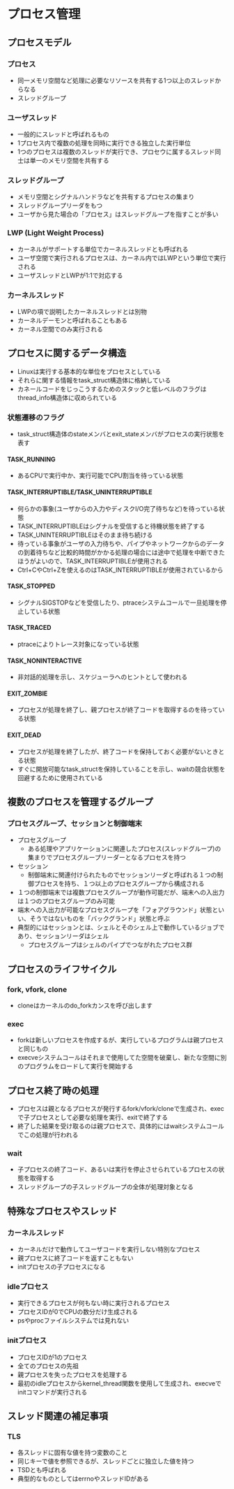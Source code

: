 # プロセス管理
## プロセスモデル
### プロセス
- 同一メモリ空間など処理に必要なリソースを共有する1つ以上のスレッドからなる
- スレッドグループ

### ユーザスレッド
- 一般的にスレッドと呼ばれるもの
- 1プロセス内で複数の処理を同時に実行できる独立した実行単位
- 1つのプロセスは複数のスレッドが実行でき、プロセウに属するスレッド同士は単一のメモリ空間を共有する

### スレッドグループ
- メモリ空間とシグナルハンドラなどを共有するプロセスの集まり
- スレッドグループリーダをもつ
- ユーザから見た場合の「プロセス」はスレッドグループを指すことが多い

### LWP (Light Weight Process)
- カーネルがサポートする単位でカーネルスレッドとも呼ばれる
- ユーザ空間で実行されるプロセスは、カーネル内ではLWPという単位で実行される
- ユーザスレッドとLWPが1:1で対応する

### カーネルスレッド
- LWPの項で説明したカーネルスレッドとは別物
- カーネルデーモンと呼ばれることもある
- カーネル空間でのみ実行される

## プロセスに関するデータ構造
- Linuxは実行する基本的な単位をプロセスとしている
- それらに関する情報をtask_struct構造体に格納している
- カネールコードをじっこうするためのスタックと低レベルのフラグはthread_info構造体に収められている

### 状態遷移のフラグ
- task_struct構造体のstateメンバとexit_stateメンバがプロセスの実行状態を表す

#### TASK_RUNNING
- あるCPUで実行中か、実行可能でCPU割当を待っている状態

#### TASK_INTERRUPTIBLE/TASK_UNINTERRUPTIBLE
- 何らかの事象(ユーザからの入力やディスクI/O完了待ちなど)を待っている状態
- TASK_INTERRUPTIBLEはシグナルを受信すると待機状態を終了する
- TASK_UNINTERRUPTIBLEはそのまま待ち続ける
- 待っている事象がユーザの入力待ちや、パイプやネットワークからのデータの到着待ちなど比較的時間がかかる処理の場合には途中で処理を中断できたほうがよいので、TASK_INTERRUPTIBLEが使用される
- Ctrl+CやCtrl+Zを使えるのはTASK_INTERRUPTIBLEが使用されているから

#### TASK_STOPPED
- シグナルSIGSTOPなどを受信したり、ptraceシステムコールで一旦処理を停止している状態

#### TASK_TRACED
- ptraceによりトレース対象になっている状態

#### TASK_NONINTERACTIVE
- 非対話的処理を示し、スケジューラへのヒントとして使われる

#### EXIT_ZOMBIE
- プロセスが処理を終了し、親プロセスが終了コードを取得するのを待っている状態

#### EXIT_DEAD
- プロセスが処理を終了したが、終了コードを保持しておく必要がないときとる状態
- すぐに開放可能なtask_structを保持していることを示し、waitの競合状態を回避するために使用されている

## 複数のプロセスを管理するグループ
### プロセスグループ、セッションと制御端末
- プロセスグループ
  - ある処理やアプリケーションに関連したプロセス(スレッドグループ)の集まりでプロセスグループリーダーとなるプロセスを持つ
- セッション
  - 制御端末に関連付けられたものでセッションリーダと呼ばれる１つの制御プロセスを持ち、１つ以上のプロセスグループから構成される
- １つの制御端末では複数プロセスグループが動作可能だが、端末への入出力は１つのプロセスグループのみ可能
- 端末への入出力が可能なプロセスグループを「フォアグラウンド」状態といい、そうではないものを「バックグランド」状態と呼ぶ
- 典型的にはセッションとは、シェルとそのシェル上で動作しているジョブであり、セッションリーダはシェル
  - プロセスグループはシェルのパイプでつながれたプロセス群

## プロセスのライフサイクル
### fork, vfork, clone
- cloneはカーネルのdo_forkカンスを呼び出します

### exec
- forkは新しいプロセスを作成するが、実行しているプログラムは親プロセスと同じもの
- execveシステムコールはそれまで使用してた空間を破棄し、新たな空間に別のプログラムをロードして実行を開始する

## プロセス終了時の処理
- プロセスは親となるプロセスが発行するfork/vfork/cloneで生成され、execで子プロセスとして必要な処理を実行、exitで終了する
- 終了した結果を受け取るのは親プロセスで、具体的にはwaitシステムコールでこの処理が行われる

### wait
- 子プロセスの終了コード、あるいは実行を停止させられているプロセスの状態を取得する
- スレッドグループの子スレッドグループの全体が処理対象となる

## 特殊なプロセスやスレッド
### カーネルスレッド
- カーネルだけで動作してユーザコードを実行しない特別なプロセス
- 親プロセスに終了コードを返すこともない
- initプロセスの子プロセスになる

### idleプロセス
- 実行できるプロセスが何もない時に実行されるプロセス
- プロセスIDが0でCPUの数分だけ生成される
- psやprocファイルシステムでは見れない


### initプロセス
- プロセスIDが1のプロセス
- 全てのプロセスの先祖
- 親プロセスを失ったプロセスを処理する
- 最初のidleプロセスからkernel_thread関数を使用して生成され、execveでinitコマンドが実行される

## スレッド関連の補足事項
### TLS
- 各スレッドに固有な値を持つ変数のこと
- 同じキーで値を参照できるが、スレッドごとに独立した値を持つ
- TSDとも呼ばれる
- 典型的なものとしてはerrnoやスレッドIDがある
